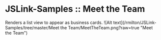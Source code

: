 # JSLink-Samples :: Meet the Team
Renders a list view to appear as business cards.
![Alt text](/rmilton/JSLink-Samples/tree/master/Meet the Team/MeetTheTeam.png?raw=true "Meet the Team")
